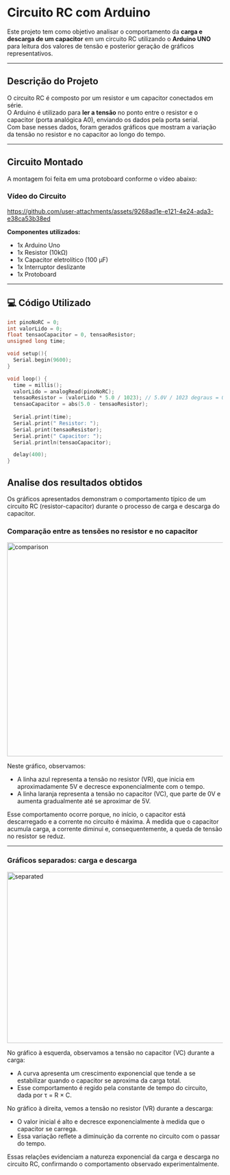 # Circuito RC com Arduino

Este projeto tem como objetivo analisar o comportamento da **carga e descarga de um capacitor** em um circuito RC utilizando o **Arduino UNO** para leitura dos valores de tensão e posterior geração de gráficos representativos.

---

## Descrição do Projeto

O circuito RC é composto por um resistor e um capacitor conectados em série.  
O Arduino é utilizado para **ler a tensão** no ponto entre o resistor e o capacitor (porta analógica A0), enviando os dados pela porta serial.  
Com base nesses dados, foram gerados gráficos que mostram a variação da tensão no resistor e no capacitor ao longo do tempo.

---

## Circuito Montado

A montagem foi feita em uma protoboard conforme o vídeo abaixo:

### Vídeo do Circuito

https://github.com/user-attachments/assets/9268ad1e-e121-4e24-ada3-e38ca53b38ed

**Componentes utilizados:**
- 1x Arduino Uno  
- 1x Resistor (10kΩ)  
- 1x Capacitor eletrolítico (100 µF)
- 1x Interruptor deslizante
- 1x Protoboard

---

## 💻 Código Utilizado

```cpp
int pinoNoRC = 0; 
int valorLido = 0;
float tensaoCapacitor = 0, tensaoResistor;
unsigned long time; 

void setup(){ 
  Serial.begin(9600); 
} 

void loop() { 
  time = millis(); 
  valorLido = analogRead(pinoNoRC); 
  tensaoResistor = (valorLido * 5.0 / 1023); // 5.0V / 1023 degraus = 0.0048876 
  tensaoCapacitor = abs(5.0 - tensaoResistor);
  
  Serial.print(time); 
  Serial.print(" Resistor: "); 
  Serial.print(tensaoResistor);
  Serial.print(" Capacitor: ");
  Serial.println(tensaoCapacitor); 

  delay(400); 
}
```

## Analise dos resultados obtidos

Os gráficos apresentados demonstram o comportamento típico de um circuito RC (resistor-capacitor) durante o processo de carga e descarga do capacitor.

### Comparação entre as tensões no resistor e no capacitor

<img width="800" height="500" alt="comparison" src="https://github.com/user-attachments/assets/41273aef-fc6c-446c-bb42-719255892096" />

Neste gráfico, observamos:
- A linha azul representa a tensão no resistor (VR), que inicia em aproximadamente 5V e decresce exponencialmente com o tempo.  
- A linha laranja representa a tensão no capacitor (VC), que parte de 0V e aumenta gradualmente até se aproximar de 5V.  

Esse comportamento ocorre porque, no início, o capacitor está descarregado e a corrente no circuito é máxima. À medida que o capacitor acumula carga, a corrente diminui e, consequentemente, a queda de tensão no resistor se reduz.

---

### Gráficos separados: carga e descarga

<img width="1200" height="400" alt="separated" src="https://github.com/user-attachments/assets/575c30f7-a12d-450c-b162-22f01ed61928" />

No gráfico à esquerda, observamos a tensão no capacitor (VC) durante a carga:
- A curva apresenta um crescimento exponencial que tende a se estabilizar quando o capacitor se aproxima da carga total.
- Esse comportamento é regido pela constante de tempo do circuito, dada por τ = R × C.

No gráfico à direita, vemos a tensão no resistor (VR) durante a descarga:
- O valor inicial é alto e decresce exponencialmente à medida que o capacitor se carrega.
- Essa variação reflete a diminuição da corrente no circuito com o passar do tempo.

Essas relações evidenciam a natureza exponencial da carga e descarga no circuito RC, confirmando o comportamento observado experimentalmente.
